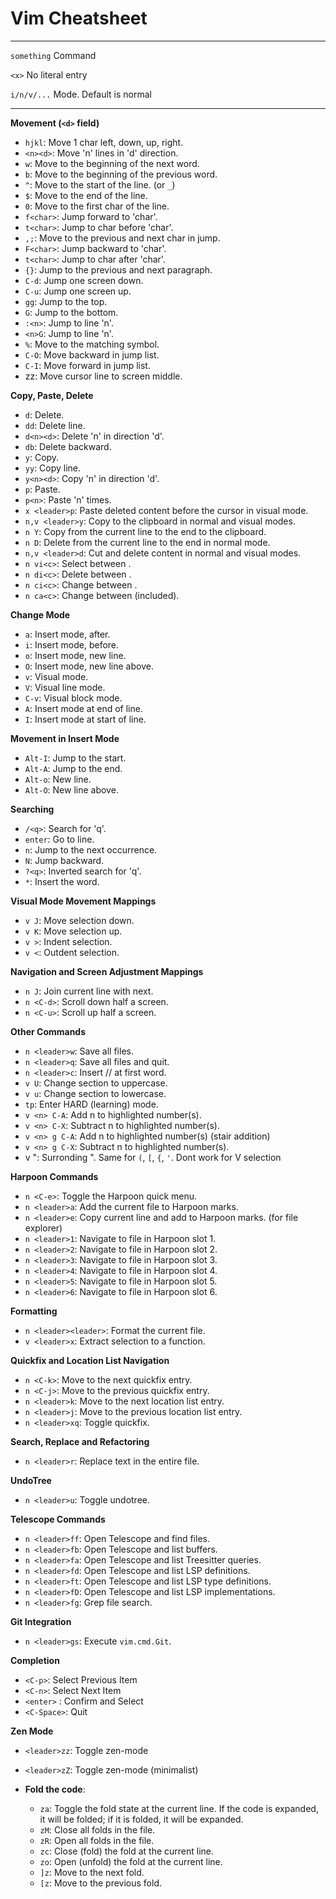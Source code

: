 # Vim Cheatsheet
---
`something` Command

`<x>` No literal entry

`i/n/v/...` Mode. Default is normal

---

**Movement (`<d>` field)**
- `hjkl`: Move 1 char left, down, up, right.
- `<n><d>`: Move 'n' lines in 'd' direction.
- `w`: Move to the beginning of the next word.
- `b`: Move to the beginning of the previous word.
- `^`: Move to the start of the line. (or `_`)
- `$`: Move to the end of the line.
- `0`: Move to the first char of the line.
- `f<char>`: Jump forward to 'char'.
- `t<char>`: Jump to char before 'char'.
- `,;`: Move to the previous and next char in jump.
- `F<char>`: Jump backward to 'char'.
- `t<char>`: Jump to char after 'char'.
- `{}`: Jump to the previous and next paragraph.
- `C-d`: Jump one screen down.
- `C-u`: Jump one screen up.
- `gg`: Jump to the top.
- `G`: Jump to the bottom.
- `:<n>`: Jump to line 'n'.
- `<n>G`: Jump to line 'n'.
- `%`: Move to the matching symbol.
- `C-O`: Move backward in jump list.
- `C-I`: Move forward in jump list.
- zz: Move cursor line to screen middle.

**Copy, Paste, Delete**
- `d`: Delete.
- `dd`: Delete line.
- `d<n><d>`: Delete 'n' in direction 'd'.
- `db`: Delete backward.
- `y`: Copy.
- `yy`: Copy line.
- `y<n><d>`: Copy 'n' in direction 'd'.
- `p`: Paste.
- `p<n>`: Paste 'n' times.
- `x <leader>p`: Paste deleted content before the cursor in visual mode.
- `n,v <leader>y`: Copy to the clipboard in normal and visual modes.
- `n Y`: Copy from the current line to the end to the clipboard.
- `n D`: Delete from the current line to the end in normal mode.
- `n,v <leader>d`: Cut and delete content in normal and visual modes.
- `n vi<c>`: Select between <c>.
- `n di<c>`: Delete between <c>.
- `n ci<c>`: Change between <c>.
- `n ca<c>`: Change between <c> (included).

**Change Mode**
- `a`: Insert mode, after.
- `i`: Insert mode, before.
- `o`: Insert mode, new line.
- `O`: Insert mode, new line above.
- `v`: Visual mode.
- `V`: Visual line mode.
- `C-v`: Visual block mode.
- `A`: Insert mode at end of line.
- `I`: Insert mode at start of line.

**Movement in Insert Mode**
- `Alt-I`: Jump to the start.
- `Alt-A`: Jump to the end.
- `Alt-o`: New line.
- `Alt-O`: New line above.

**Searching**
- `/<q>`: Search for 'q'.
- `enter`: Go to line.
- `n`: Jump to the next occurrence.
- `N`: Jump backward.
- `?<q>`: Inverted search for 'q'.
- `*`: Insert the word.

**Visual Mode Movement Mappings**
- `v J`: Move selection down.
- `v K`: Move selection up.
- `v >`: Indent selection.
- `v <`: Outdent selection.

**Navigation and Screen Adjustment Mappings**
- `n J`: Join current line with next.
- `n <C-d>`: Scroll down half a screen.
- `n <C-u>`: Scroll up half a screen.

**Other Commands**
- `n <leader>w`: Save all files.
- `n <leader>q`: Save all files and quit.
- `n <leader>c`: Insert // at first word.
- `v U`: Change section to uppercase.
- `v u`: Change section to lowercase.
- `tp`: Enter HARD (learning) mode.
- `v <n> C-A`: Add n to highlighted number(s).
- `v <n> C-X`: Subtract n to highlighted number(s).
- `v <n> g C-A`: Add n to highlighted number(s) (stair addition)
- `v <n> g C-X`: Subtract n to highlighted number(s).
- v <leader>": Surronding ". Same for `(`, `[`, `{`, `'`. Dont work for V selection

**Harpoon Commands**
- `n <C-e>`: Toggle the Harpoon quick menu.
- `n <leader>a`: Add the current file to Harpoon marks.
- `n <leader>e`: Copy current line and add to Harpoon marks. (for file explorer)
- `n <leader>1`: Navigate to file in Harpoon slot 1.
- `n <leader>2`: Navigate to file in Harpoon slot 2.
- `n <leader>3`: Navigate to file in Harpoon slot 3.
- `n <leader>4`: Navigate to file in Harpoon slot 4.
- `n <leader>5`: Navigate to file in Harpoon slot 5.
- `n <leader>6`: Navigate to file in Harpoon slot 6.

**Formatting**
- `n <leader><leader>`: Format the current file.
- `v <leader>x`: Extract selection to a function.

**Quickfix and Location List Navigation**
- `n <C-k>`: Move to the next quickfix entry.
- `n <C-j>`: Move to the previous quickfix entry.
- `n <leader>k`: Move to the next location list entry.
- `n <leader>j`: Move to the previous location list entry.
- `n <leader>xq`: Toggle quickfix.

**Search, Replace and Refactoring**
- `n <leader>r`: Replace text in the entire file.

**UndoTree**
- `n <leader>u`: Toggle undotree.

**Telescope Commands**
- `n <leader>ff`: Open Telescope and find files.
- `n <leader>fb`: Open Telescope and list buffers.
- `n <leader>fa`: Open Telescope and list Treesitter queries.
- `n <leader>fd`: Open Telescope and list LSP definitions.
- `n <leader>ft`: Open Telescope and list LSP type definitions.
- `n <leader>fD`: Open Telescope and list LSP implementations.
- `n <leader>fg`: Grep file search.

**Git Integration**
- `n <leader>gs`: Execute `vim.cmd.Git`.

**Completion**
- `<C-p>`: Select Previous Item
- `<C-n>`: Select Next Item
- `<enter>` : Confirm and Select
- `<C-Space>`: Quit

**Zen Mode**
- `<leader>zz`: Toggle zen-mode
- `<leader>zZ`: Toggle zen-mode (minimalist)

- **Fold the code**:
  - `za`: Toggle the fold state at the current line. If the code is expanded, it will be folded; if it is folded, it will be expanded.
  - `zM`: Close all folds in the file.
  - `zR`: Open all folds in the file.
  - `zc`: Close (fold) the fold at the current line.
  - `zo`: Open (unfold) the fold at the current line.
  - `]z`: Move to the next fold.
  - `[z`: Move to the previous fold.

